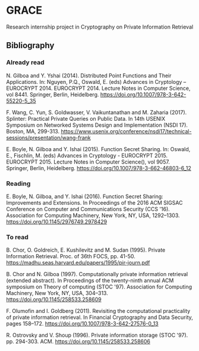 # GRACE
Research internship project in Cryptography on Private Information Retrieval

## Bibliography

### Already read
N. Gilboa and Y. Yshai (2014). Distributed Point Functions and Their Applications. In: Nguyen, P.Q., Oswald, E. (eds) Advances in Cryptology – EUROCRYPT 2014. EUROCRYPT 2014. Lecture Notes in Computer Science, vol 8441. Springer, Berlin, Heidelberg. https://doi.org/10.1007/978-3-642-55220-5_35

F. Wang, C. Yun, S. Goldwasser, V. Vaikuntanathan and M. Zaharia (2017). Splinter: Practical Private Queries on Public Data. In 14th USENIX Symposium on Networked Systems Design and Implementation (NSDI 17). Boston, MA, 299-313. https://www.usenix.org/conference/nsdi17/technical-sessions/presentation/wang-frank

E. Boyle, N. Gilboa and Y. Ishai (2015). Function Secret Sharing. In: Oswald, E., Fischlin, M. (eds) Advances in Cryptology - EUROCRYPT 2015. EUROCRYPT 2015. Lecture Notes in Computer Science(), vol 9057. Springer, Berlin, Heidelberg. https://doi.org/10.1007/978-3-662-46803-6_12

### Reading

E. Boyle, N. Gilboa, and Y. Ishai (2016). Function Secret Sharing: Improvements and Extensions. In Proceedings of the 2016 ACM SIGSAC Conference on Computer and Communications Security (CCS '16). Association for Computing Machinery, New York, NY, USA, 1292–1303. https://doi.org/10.1145/2976749.2978429

### To read

B. Chor, O. Goldreich, E. Kushilevitz and M. Sudan (1995). Private Information Retrieval. Proc. of 36th FOCS, pp. 41-50. https://madhu.seas.harvard.edu/papers/1995/pir-journ.pdf

B. Chor and N. Gilboa (1997). Computationally private information retrieval (extended abstract). In Proceedings of the twenty-ninth annual ACM symposium on Theory of computing (STOC '97). Association for Computing Machinery, New York, NY, USA, 304–313. https://doi.org/10.1145/258533.258609

F. Olumofin and I. Goldberg (2011). Revisiting the computational practicality of private information retrieval. In Financial Cryptography and Data Security, pages 158–172. https://doi.org/10.1007/978-3-642-27576-0_13

R. Ostrovsky and V. Shoup (1996). Private information storage (STOC '97). pp. 294-303. ACM. https://doi.org/10.1145/258533.258606
